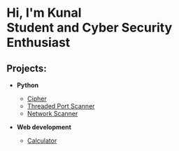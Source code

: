 <h1>Hi, I'm Kunal <br/><a>Student</a> and <a> Cyber Security Enthusiast</a></h1>

<h2>Projects:</h2>

- <b>Python</b>
  - [Cipher](https://github.com/KunalWalavalkar/cipher)
  - [Threaded Port Scanner](https://github.com/KunalWalavalkar/threadedportscanner)
  - [Network Scanner](https://github.com/KunalWalavalkar/networkscanner)

- <b>Web development</b>
  - [Calculator](https://github.com/KunalWalavalkar/riskcalculator)



<!-- [twitter]: https://twitter.com/joshmadakor
[youtube]: https://www.youtube.com/c/joshmadakor
[instagram]: https://www.instagram.com/kunalxwalavalkar/
[linkedin]: https://linkedin.com/in/kunal-walavalkar-58528a216/
 -->
<!--
**kunalwalavalkar/kunalwalavalkar** is a ✨ _special_ ✨ repository because its `README.md` (this file) appears on your GitHub profile.

Here are some ideas to get you started:

- 🔭 I’m currently working on ...
- 🌱 I’m currently learning ...
- 👯 I’m looking to collaborate on ...
- 🤔 I’m looking for help with ...
- 💬 Ask me about ...
- 📫 How to reach me: ...
- 😄 Pronouns: ...
- ⚡ Fun fact: ...
-->
